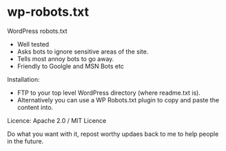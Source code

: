 wp-robots.txt
=============

WordPress robots.txt

* Well tested
* Asks bots to ignore sensitive areas of the site.
* Tells most annoy bots to go away.
* Friendly to Goolgle and MSN Bots etc

Installation:

* FTP to your top level WordPress directory (where readme.txt is).
* Alternatively you can use a WP Robots.txt plugin to copy and paste the content into.


Licence:
Apache 2.0 / MIT Licence

Do what you want with it, repost worthy updaes back to me to help people in the future.
